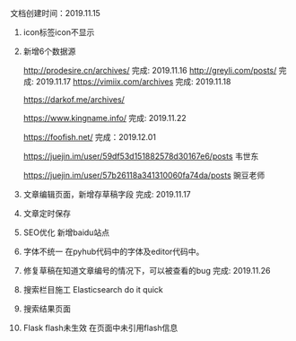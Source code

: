 文档创建时间：2019.11.15

1. icon标签icon不显示

2. 新增6个数据源

   http://prodesire.cn/archives/
   完成: 2019.11.16
   http://greyli.com/posts/
   完成: 2019.11.17
   https://vimiix.com/archives
   完成: 2019.11.18
   
   https://darkof.me/archives/
   
   https://www.kingname.info/
   完成: 2019.11.22
      
   https://foofish.net/
   完成：2019.12.01
   
   https://juejin.im/user/59df53d151882578d30167e6/posts
   韦世东
   
   https://juejin.im/user/57b26118a341310060fa74da/posts
   豌豆老师

3. 文章编辑页面，新增存草稿字段
   完成: 2019.11.17
   
   
5. 文章定时保存


6. SEO优化
   新增baidu站点


7. 字体不统一 在pyhub代码中的字体及editor代码中。


8. 修复草稿在知道文章编号的情况下，可以被查看的bug
   完成: 2019.11.26


9. 搜索栏目施工
   Elasticsearch  do it quick

10. 搜索结果页面
      
11. Flask flash未生效
   在页面中未引用flash信息
   
